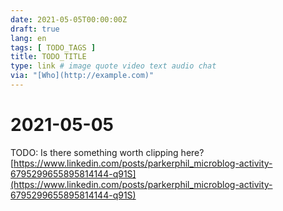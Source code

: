 ```yaml
---
date: 2021-05-05T00:00:00Z
draft: true
lang: en
tags: [ TODO_TAGS ]
title: TODO_TITLE
type: link # image quote video text audio chat
via: "[Who](http://example.com)"
---
```



# 2021-05-05

TODO: Is there something worth clipping here?
[https://www.linkedin.com/posts/parkerphil_microblog-activity-6795299655895814144-q91S](https://www.linkedin.com/posts/parkerphil_microblog-activity-6795299655895814144-q91S)

